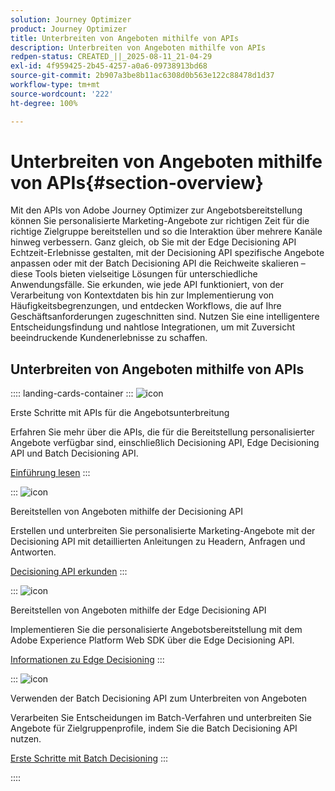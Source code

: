 ```yaml
---
solution: Journey Optimizer
product: Journey Optimizer
title: Unterbreiten von Angeboten mithilfe von APIs
description: Unterbreiten von Angeboten mithilfe von APIs
redpen-status: CREATED_||_2025-08-11_21-04-29
exl-id: 4f959425-2b45-4257-a0a6-09738913bd68
source-git-commit: 2b907a3be8b11ac6308d0b563e122c88478d1d37
workflow-type: tm+mt
source-wordcount: '222'
ht-degree: 100%

---
```


# Unterbreiten von Angeboten mithilfe von APIs{#section-overview}

Mit den APIs von Adobe Journey Optimizer zur Angebotsbereitstellung können Sie personalisierte Marketing-Angebote zur richtigen Zeit für die richtige Zielgruppe bereitstellen und so die Interaktion über mehrere Kanäle hinweg verbessern. Ganz gleich, ob Sie mit der Edge Decisioning API Echtzeit-Erlebnisse gestalten, mit der Decisioning API spezifische Angebote anpassen oder mit der Batch Decisioning API die Reichweite skalieren – diese Tools bieten vielseitige Lösungen für unterschiedliche Anwendungsfälle. Sie erkunden, wie jede API funktioniert, von der Verarbeitung von Kontextdaten bis hin zur Implementierung von Häufigkeitsbegrenzungen, und entdecken Workflows, die auf Ihre Geschäftsanforderungen zugeschnitten sind. Nutzen Sie eine intelligentere Entscheidungsfindung und nahtlose Integrationen, um mit Zuversicht beeindruckende Kundenerlebnisse zu schaffen.

## Unterbreiten von Angeboten mithilfe von APIs

:::: landing-cards-container
:::
![icon](https://cdn.experienceleague.adobe.com/icons/book.svg?lang=de)

Erste Schritte mit APIs für die Angebotsunterbreitung

Erfahren Sie mehr über die APIs, die für die Bereitstellung personalisierter Angebote verfügbar sind, einschließlich Decisioning API, Edge Decisioning API und Batch Decisioning API.

[Einführung lesen](../using/offers/api-reference/offer-delivery-api/start-offer-delivery-apis.md)
:::

:::
![icon](https://cdn.experienceleague.adobe.com/icons/code-branch.svg)

Bereitstellen von Angeboten mithilfe der Decisioning API

Erstellen und unterbreiten Sie personalisierte Marketing-Angebote mit der Decisioning API mit detaillierten Anleitungen zu Headern, Anfragen und Antworten.

[Decisioning API erkunden](../using/offers/api-reference/offer-delivery-api/decisioning-api.md)
:::

:::
![icon](https://cdn.experienceleague.adobe.com/icons/gear.svg)

Bereitstellen von Angeboten mithilfe der Edge Decisioning API

Implementieren Sie die personalisierte Angebotsbereitstellung mit dem Adobe Experience Platform Web SDK über die Edge Decisioning API.

[Informationen zu Edge Decisioning](../using/offers/api-reference/offer-delivery-api/edge-decisioning-api.md)
:::

:::
![icon](https://cdn.experienceleague.adobe.com/icons/list-check.svg?lang=de)

Verwenden der Batch Decisioning API zum Unterbreiten von Angeboten

Verarbeiten Sie Entscheidungen im Batch-Verfahren und unterbreiten Sie Angebote für Zielgruppenprofile, indem Sie die Batch Decisioning API nutzen.

[Erste Schritte mit Batch Decisioning](../using/offers/api-reference/offer-delivery-api/batch-decisioning-api.md)
:::

::::
